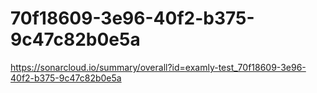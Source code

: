 # 70f18609-3e96-40f2-b375-9c47c82b0e5a
https://sonarcloud.io/summary/overall?id=examly-test_70f18609-3e96-40f2-b375-9c47c82b0e5a
